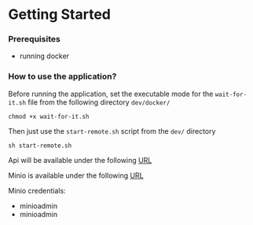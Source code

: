# Getting Started

### Prerequisites

- running docker

### How to use the application?
Before running the application, set the executable mode for the `wait-for-it.sh` file  from the following directory
`dev/docker/`<br/>
```shell
chmod +x wait-for-it.sh
```

Then just use the `start-remote.sh` script  from the `dev/` directory<br/>
```shell
sh start-remote.sh
```

Api will be available under the following [URL](http://localhost:8080/swagger-ui/index.html#/)

Minio is available under the following [URL](http://localhost:9090/buckets)

Minio credentials:
 - minioadmin
 - minioadmin
